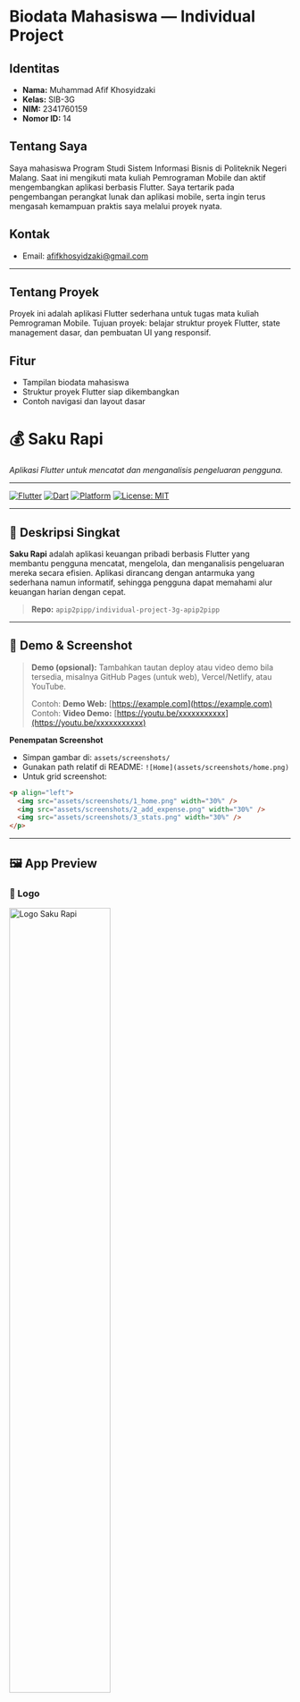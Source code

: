 # Biodata Mahasiswa — Individual Project

## Identitas
- **Nama:** Muhammad Afif Khosyidzaki  
- **Kelas:** SIB-3G  
- **NIM:** 2341760159  
- **Nomor ID:** 14

## Tentang Saya
Saya mahasiswa Program Studi Sistem Informasi Bisnis di Politeknik Negeri Malang. Saat ini mengikuti mata kuliah Pemrograman Mobile dan aktif mengembangkan aplikasi berbasis Flutter. Saya tertarik pada pengembangan perangkat lunak dan aplikasi mobile, serta ingin terus mengasah kemampuan praktis saya melalui proyek nyata.

## Kontak
- Email: afifkhosyidzaki@gmail.com  

---

## Tentang Proyek
Proyek ini adalah aplikasi Flutter sederhana untuk tugas mata kuliah Pemrograman Mobile. Tujuan proyek: belajar struktur proyek Flutter, state management dasar, dan pembuatan UI yang responsif.

## Fitur
- Tampilan biodata mahasiswa
- Struktur proyek Flutter siap dikembangkan
- Contoh navigasi dan layout dasar


# 💰 Saku Rapi

*Aplikasi Flutter untuk mencatat dan menganalisis pengeluaran pengguna.*

---

<!-- OPTIONAL: Letakkan logo/banner di folder `assets/screenshots/` lalu ganti path di bawah ini -->

<!-- ![Banner](assets/screenshots/banner.png) -->

<p align="left">
  <!-- Badges (opsional, boleh kamu hapus) -->
  <a href="https://flutter.dev/"><img alt="Flutter" src="https://img.shields.io/badge/Flutter-3.x-blue.svg" /></a>
  <a href="https://dart.dev/"><img alt="Dart" src="https://img.shields.io/badge/Dart-3.x-0175C2.svg" /></a>
  <a href="#"><img alt="Platform" src="https://img.shields.io/badge/Platform-Android%20%7C%20iOS%20%7C%20Web%20%7C%20Desktop-informational.svg" /></a>
  <a href="LICENSE"><img alt="License: MIT" src="https://img.shields.io/badge/License-MIT-success.svg" /></a>
</p>

---

## 🧭 Deskripsi Singkat

**Saku Rapi** adalah aplikasi keuangan pribadi berbasis Flutter yang membantu pengguna mencatat, mengelola, dan menganalisis pengeluaran mereka secara efisien. Aplikasi dirancang dengan antarmuka yang sederhana namun informatif, sehingga pengguna dapat memahami alur keuangan harian dengan cepat.

> **Repo:** `apip2pipp/individual-project-3g-apip2pipp`

---

## 🔗 Demo & Screenshot

> **Demo (opsional):** Tambahkan tautan deploy atau video demo bila tersedia, misalnya GitHub Pages (untuk web), Vercel/Netlify, atau YouTube.
>
> Contoh: **Demo Web:** [https://example.com](https://example.com)
> Contoh: **Video Demo:** [https://youtu.be/xxxxxxxxxxx](https://youtu.be/xxxxxxxxxxx)

**Penempatan Screenshot**

* Simpan gambar di: `assets/screenshots/`
* Gunakan path relatif di README: `![Home](assets/screenshots/home.png)`
* Untuk grid screenshot:

```html
<p align="left">
  <img src="assets/screenshots/1_home.png" width="30%" />
  <img src="assets/screenshots/2_add_expense.png" width="30%" />
  <img src="assets/screenshots/3_stats.png" width="30%" />
</p>
```

---

## 🖼️ App Preview

### 🪪 Logo

<p align="left">
  <img src="assets/screenshots/logo.png" width="60%" alt="Logo Saku Rapi" />
</p>

> **Deskripsi:**
> Logo utama aplikasi yang digunakan pada splash screen dan halaman login.
> Mencerminkan gaya minimalis & profesional sebagai identitas visual aplikasi pengelola keuangan **Saku Rapi**.

---

### ⚡ Splash Screen

<p align="left">
  <img src="assets/screenshots/splash.png" width="70%" alt="Splash Screen Saku Rapi" />
</p>

> **Deskripsi:**
> Tampilan pertama ketika aplikasi dibuka. Splash menampilkan logo aplikasi beberapa detik sebelum menuju onboarding atau login.
> Transisi umumnya diatur menggunakan `Future.delayed` kemudian `Navigator.pushReplacement` menuju halaman berikutnya.

<!--
Tambahkan bagian-bagian berikut sesuai kebutuhan Anda (hapus komentar ini dan ganti path gambarnya):

### 🚪 Onboarding
<p align="left">
  <img src="assets/screenshots/onboarding.png" width="70%" alt="Onboarding" />
</p>
> **Deskripsi:** Perkenalan fitur inti & izin dasar aplikasi.

### 🔑 Login / Register
<p align="left">
  <img src="assets/screenshots/login.png" width="45%" alt="Login" />
  <img src="assets/screenshots/register.png" width="45%" alt="Register" />
</p>
> **Deskripsi:** Autentikasi lokal untuk tiap pengguna.

### 🏠 Home & Daftar Pengeluaran
<p align="left">
  <img src="assets/screenshots/home.png" width="70%" alt="Home" />
</p>
> **Deskripsi:** Ringkasan saldo & daftar transaksi terbaru.

### ➕ Tambah/Edit Pengeluaran
<p align="left">
  <img src="assets/screenshots/add_expense.png" width="45%" alt="Tambah Pengeluaran" />
  <img src="assets/screenshots/edit_expense.png" width="45%" alt="Edit Pengeluaran" />
</p>
> **Deskripsi:** Form transaksi dengan kategori, tanggal, dan catatan.

### 📊 Statistik
<p align="left">
  <img src="assets/screenshots/statistics.png" width="70%" alt="Statistik" />
</p>
> **Deskripsi:** Grafik & ringkasan per periode.

### 🧾 Ekspor PDF
<p align="left">
  <img src="assets/screenshots/export_pdf.png" width="70%" alt="Ekspor PDF" />
</p>
> **Deskripsi:** Hasil ekspor laporan pengeluaran ke format PDF.
-->

---

## 🌟 Fitur Utama

* 🧾 **Catat Pengeluaran** – tambah, edit, hapus dengan kategori.
* 🗂️ **Manajemen Kategori** – buat dan kelola kategori sesuai kebutuhan.
* 📊 **Statistik** – ringkasan mingguan & bulanan, grafik sederhana.
* 👥 **Multi-User (Lokal)** – profil pengguna dan pengeluaran bersama (*shared expense*).
* 🔐 **Autentikasi Dasar** – login/register, lupa kata sandi (simulasi lokal).
* 🧮 **Ekspor PDF** – cetak laporan pengeluaran ke PDF.
* ⚙️ **Pengaturan** – ubah profil, ganti password, preferensi tampilan.

> **Catatan:** Fitur mengikuti struktur kode pada direktori `lib/screens` & `lib/services` (lihat **Struktur Proyek**).

---

## ⚙️ Teknologi yang Digunakan

* **Flutter SDK** + **Dart**
* **Shared Preferences** – penyimpanan lokal sederhana
* **Provider** (atau setara) – manajemen state
* **intl** – format tanggal & mata uang (IDR)
* **pdf & printing** – ekspor laporan ke PDF
* **path_provider** – akses direktori lokal

> Sesuaikan daftar ini dengan `pubspec.yaml` bila kamu menambah/mengganti paket.

---

## 🧰 Prasyarat

* **Flutter** (stable 3.x) & **Dart 3.x** terpasang
* SDK platform sesuai target (Android/iOS/Web/Desktop)
* Perangkat/Emulator aktif

Cek versi:

```bash
flutter --version
```

---

## 🚀 Instalasi & Menjalankan

```bash
# 1) Clone repository
git clone https://github.com/apip2pipp/individual-project-3g-apip2pipp.git

# 2) Masuk direktori
cd individual-project-3g-apip2pipp

# 3) Install dependency
flutter pub get

# 4) Jalankan (pilih salah satu device)
flutter run                    # otomatis memilih device aktif
flutter run -d chrome          # Web
flutter run -d android         # Android emulator / device
flutter run -d windows         # Windows Desktop
```

### Build Rilis (opsional)

```bash
# Android (APK release)
flutter build apk --release

# Web (release)
flutter build web --release
```

---

## 🗂️ Struktur Proyek (Ringkas)

```
lib/
 ├── main.dart
 ├── models/              # Model data (category, expense)
 ├── screens/             # UI screens (home, login, statistics, dll.)
 ├── services/            # Logika bisnis (auth, expense, pdf export)
 └── utils/               # Utility (format tanggal, rupiah, dll.)

assets/
 ├── auth/
 ├── icon/
 ├── onboarding/
 └── screenshots/         # <— taruh screenshot README di sini

# Lihat repo untuk struktur lengkap lintas platform (android, ios, web, windows, dll.)
```

> Struktur lengkap platform tersedia di repo (Android/iOS/Web/Desktop). File penting: `pubspec.yaml`, `analysis_options.yaml`, `README.md`.

---

## 🧪 Modul Penting

* `lib/services/expense_service.dart` – CRUD pengeluaran & perhitungan ringkas
* `lib/services/pdf_export_service.dart` – generator PDF laporan
* `lib/services/shared_expense_service.dart` – pengeluaran bersama (multi-user)
* `lib/services/auth_service.dart` – autentikasi lokal sederhana
* `lib/screens/statistics_screen.dart` – statistik & grafik ringkas

---

## 🧑‍💻 Panduan Singkat Penggunaan

1. **Onboarding & Splash** → kenalkan fitur inti.
2. **Registrasi/Log Masuk** → buat akun lokal (disimpan di perangkat).
3. **Tambah Pengeluaran** → isi nominal, kategori, tanggal, catatan.
4. **Lihat Statistik** → pantau ringkasan & tren per periode.
5. **Ekspor PDF** → buat laporan dan simpan/bagikan.

---

## 🔧 Konfigurasi Aset (opsional untuk di dalam aplikasi)

Tambahkan aset ke `pubspec.yaml` jika digunakan di **aplikasi** (tidak wajib untuk README):

```yaml
flutter:
  assets:
    - assets/auth/
    - assets/icon/
    - assets/onboarding/
    # Screenshot untuk README tidak perlu didaftarkan
```

---

## 🧯 Troubleshooting

* **Masalah dependency**: jalankan `flutter pub cache repair` lalu `flutter pub get`.
* **Device tidak terdeteksi**: cek `flutter devices`, pastikan emulator/USB debugging aktif.
* **Error izin Android**: pastikan `AndroidManifest.xml` memiliki izin Internet bila perlu.
* **Masalah font/format rupiah**: pastikan paket `intl` telah ditambahkan dan diinisialisasi.

---

## 🗺️ Roadmap (Ringkas)

* [ ] Sinkronisasi cloud (Firestore / Supabase) (opsional)
* [ ] Impor/ekspor CSV
* [ ] Kustom kategori dengan ikon
* [ ] Filter & pencarian lanjutan
* [ ] Dark mode menyeluruh

---

## 🤝 Kontribusi

Kontribusi terbuka untuk perbaikan bug, dokumentasi, atau pengembangan fitur.

1. Fork → 2) Buat branch fitur → 3) Commit → 4) Pull Request.

---

## 👥 Kontributor

* **Apip** — Developer utama
  *Politeknik Negeri Malang, Teknologi Informasi*

---

## 🛡️ Lisensi

Rilis di bawah **MIT License**. Silakan lihat file `LICENSE` untuk detail.

---

> 🧠 *“Kelola uangmu dengan rapi, maka hidupmu pun ikut teratur.”*
> Dibangun dengan ❤️ menggunakan Flutter.
